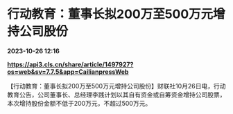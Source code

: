 # 行动教育：董事长拟200万至500万元增持公司股份

**2023-10-26 12:16**

**https://api3.cls.cn/share/article/1497927?os=web&sv=7.7.5&app=CailianpressWeb**

【行动教育：董事长拟200万至500万元增持公司股份】财联社10月26日电，行动教育公告，公司董事长、总经理李践计划以其自有资金或自筹资金增持公司股票，本次增持股份金额不低于200万元，不超过500万元。